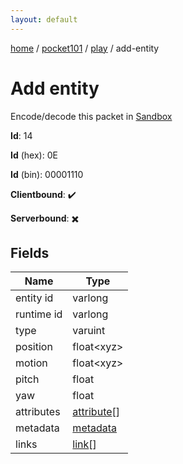 ```yaml
---
layout: default
---
```


[home](/)  /  [pocket101](/protocol/pocket101)  /  [play](/protocol/pocket101/play)  /  add-entity

# Add entity

Encode/decode this packet in [Sandbox](../../../sandbox/pocket101#play.add_entity)

**Id**: 14

**Id** (hex): 0E

**Id** (bin): 00001110

**Clientbound**: ✔️

**Serverbound**: ✖️

## Fields

Name | Type
---|---
entity id | varlong
runtime id | varlong
type | varuint
position | float&lt;xyz&gt;
motion | float&lt;xyz&gt;
pitch | float
yaw | float
attributes | [attribute](/protocol/pocket101/types/attribute)[]
metadata | [metadata](/protocol/pocket101/metadata)
links | [link](/protocol/pocket101/types/link)[]
